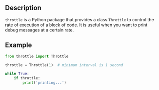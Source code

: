 ## Description

`throttle` is a Python package that provides a class `Throttle` to control the rate of execution of a block of code. It is useful when you want to print debug messages at a certain rate.

## Example

```python
from throttle import Throttle

throttle = Throttle(1)  # minimum interval is 1 second

while True:
    if throttle:
        print('printing...')
```
